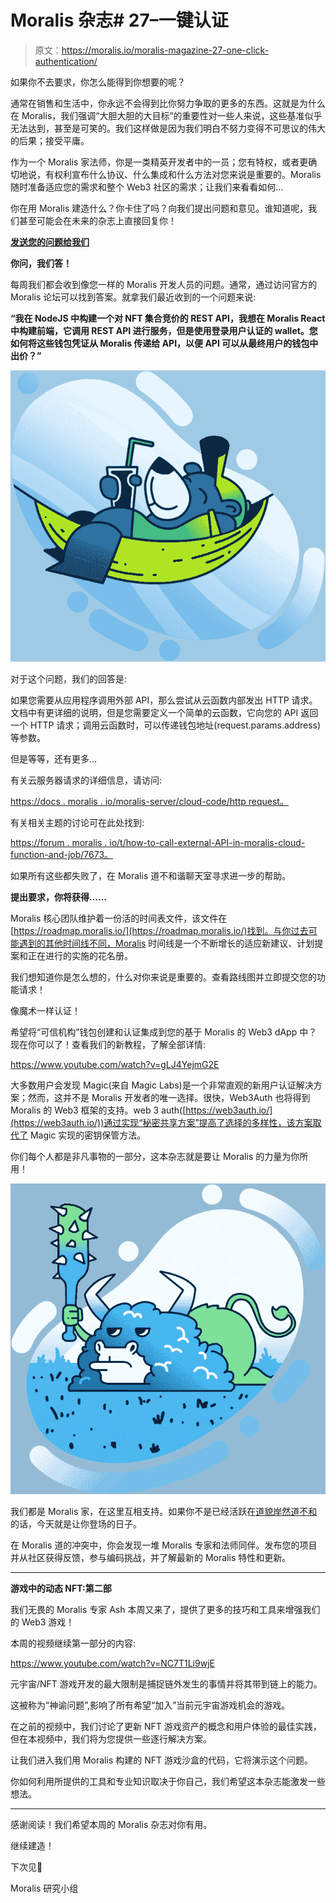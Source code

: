 # Moralis 杂志# 27–一键认证

> 原文：<https://moralis.io/moralis-magazine-27-one-click-authentication/>

如果你不去要求，你怎么能得到你想要的呢？

通常在销售和生活中，你永远不会得到比你努力争取的更多的东西。这就是为什么在 Moralis，我们强调“大胆大胆的大目标”的重要性对一些人来说，这些基准似乎无法达到，甚至是可笑的。我们这样做是因为我们明白不努力变得不可思议的伟大的后果；接受平庸。

作为一个 Moralis 家法师，你是一类精英开发者中的一员；您有特权，或者更确切地说，有权利宣布什么协议、什么集成和什么方法对您来说是重要的。Moralis 随时准备适应您的需求和整个 Web3 社区的需求；让我们来看看如何…

你在用 Moralis 建造什么？你卡住了吗？向我们提出问题和意见。谁知道呢，我们甚至可能会在未来的杂志上直接回复你！

[**发送您的问题给我们**](https://ivanontech.typeform.com/to/R9K5lnGe)

**你问，我们答！**

每周我们都会收到像您一样的 Moralis 开发人员的问题。通常，通过访问官方的 Moralis 论坛可以找到答案。就拿我们最近收到的一个问题来说:

**“我在 NodeJS 中构建一个对 NFT 集合竞价的 REST API，我想在 Moralis React 中构建前端，它调用 REST API 进行服务，但是使用登录用户认证的 wallet。您如何将这些钱包凭证从 Moralis 传递给 API，以便 API 可以从最终用户的钱包中出价？”**

![](img/0a5a451bf29a74c0adb2d6557a301a14.png)

对于这个问题，我们的回答是:

如果您需要从应用程序调用外部 API，那么尝试从云函数内部发出 HTTP 请求。文档中有更详细的说明，但是您需要定义一个简单的云函数，它向您的 API 返回一个 HTTP 请求；调用云函数时，可以传递钱包地址(request.params.address)等参数。

但是等等，还有更多…

有关云服务器请求的详细信息，请访问:

[https://docs . moralis . io/moralis-server/cloud-code/http request。](https://docs.moralis.io/moralis-server/cloud-code/httprequest.)

有关相关主题的讨论可在此处找到:

[https://forum . moralis . io/t/how-to-call-external-API-in-moralis-cloud-function-and-job/7673。](https://forum.moralis.io/t/how-to-call-external-api-in-moralis-cloud-function-and-job/7673.)

如果所有这些都失败了，在 Moralis 道不和谐聊天室寻求进一步的帮助。

**提出要求，你将获得……**

Moralis 核心团队维护着一份活的时间表文件，该文件在[https://roadmap.moralis.io/](https://roadmap.moralis.io/)找到。与你过去可能遇到的其他时间线不同，Moralis 时间线是一个不断增长的适应新建议、计划提案和正在进行的实施的花名册。

我们想知道你是怎么想的，什么对你来说是重要的。查看路线图并立即提交您的功能请求！

像魔术一样认证！

希望将“可信机构”钱包创建和认证集成到您的基于 Moralis 的 Web3 dApp 中？现在你可以了！查看我们的新教程，了解全部详情:

https://www.youtube.com/watch?v=gLJ4YejmG2E

大多数用户会发现 Magic(来自 Magic Labs)是一个非常直观的新用户认证解决方案；然而，这并不是 Moralis 开发者的唯一选择。很快，Web3Auth 也将得到 Moralis 的 Web3 框架的支持。web 3 auth([https://web3auth.io/](https://web3auth.io/))通过实现“秘密共享方案”提高了选择的多样性，该方案取代了 Magic 实现的密钥保管方法。

你们每个人都是非凡事物的一部分，这本杂志就是要让 Moralis 的力量为你所用！

![](img/2c615e2255f34e796b97b16916d05350.png)

我们都是 Moralis 家，在这里互相支持。如果你不是已经活跃在[道貌岸然道不和](https://discord.com/invite/P9N9HF97hH)的话，今天就是让你登场的日子。

在 Moralis 道的冲突中，你会发现一堆 Moralis 专家和法师同伴。发布您的项目并从社区获得反馈，参与编码挑战，并了解最新的 Moralis 特性和更新。

* * *

**游戏中的动态 NFT:第二部**

我们无畏的 Moralis 专家 Ash 本周又来了，提供了更多的技巧和工具来增强我们的 Web3 游戏！

本周的视频继续第一部分的内容:

https://www.youtube.com/watch?v=NC7T1Li9wjE

元宇宙/NFT 游戏开发的最大限制是捕捉链外发生的事情并将其带到链上的能力。

这被称为“神谕问题”,影响了所有希望“加入”当前元宇宙游戏机会的游戏。

在之前的视频中，我们讨论了更新 NFT 游戏资产的概念和用户体验的最佳实践，但在本视频中，我们将为您提供一些逐行解决方案。

让我们进入我们用 Moralis 构建的 NFT 游戏沙盒的代码，它将演示这个问题。

你如何利用所提供的工具和专业知识取决于你自己，我们希望这本杂志能激发一些想法。

* * *

感谢阅读！我们希望本周的 Moralis 杂志对你有用。

继续建造！

下次见💚

Moralis 研究小组